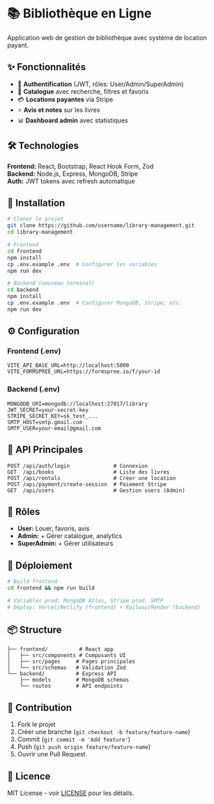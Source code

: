 # 📚 Bibliothèque en Ligne

Application web de gestion de bibliothèque avec système de location payant.

## ✨ Fonctionnalités

- 🔐 **Authentification** (JWT, rôles: User/Admin/SuperAdmin)
- 📖 **Catalogue** avec recherche, filtres et favoris
- 💳 **Locations payantes** via Stripe
- ⭐ **Avis et notes** sur les livres
- 📊 **Dashboard admin** avec statistiques

## 🛠 Technologies

**Frontend:** React, Bootstrap, React Hook Form, Zod  
**Backend:** Node.js, Express, MongoDB, Stripe  
**Auth:** JWT tokens avec refresh automatique

## 🚀 Installation

```bash
# Cloner le projet
git clone https://github.com/username/library-management.git
cd library-management

# Frontend
cd frontend
npm install
cp .env.example .env  # Configurer les variables
npm run dev

# Backend (nouveau terminal)
cd backend
npm install
cp .env.example .env  # Configurer MongoDB, Stripe, etc.
npm run dev
```

## ⚙️ Configuration

### Frontend (.env)
```env
VITE_API_BASE_URL=http://localhost:5000
VITE_FORMSPREE_URL=https://formspree.io/f/your-id
```

### Backend (.env)
```env
MONGODB_URI=mongodb://localhost:27017/library
JWT_SECRET=your-secret-key
STRIPE_SECRET_KEY=sk_test_...
SMTP_HOST=smtp.gmail.com
SMTP_USER=your-email@gmail.com
```

## 📡 API Principales

```
POST /api/auth/login              # Connexion
GET  /api/books                   # Liste des livres
POST /api/rentals                 # Créer une location
POST /api/payment/create-session  # Paiement Stripe
GET  /api/users                   # Gestion users (Admin)
```

## 👤 Rôles

- **User:** Louer, favoris, avis
- **Admin:** + Gérer catalogue, analytics
- **SuperAdmin:** + Gérer utilisateurs

## 🚀 Déploiement

```bash
# Build frontend
cd frontend && npm run build

# Variables prod: MongoDB Atlas, Stripe prod, SMTP
# Deploy: Vercel/Netlify (frontend) + Railway/Render (backend)
```

## 📦 Structure

```
├── frontend/          # React app
│   ├── src/components # Composants UI
│   ├── src/pages     # Pages principales
│   └── src/schemas   # Validation Zod
└── backend/          # Express API
    ├── models        # MongoDB schemas
    └── routes        # API endpoints
```

## 🤝 Contribution

1. Fork le projet
2. Créer une branche (`git checkout -b feature/feature-name`)
3. Commit (`git commit -m 'Add feature'`)
4. Push (`git push origin feature/feature-name`)
5. Ouvrir une Pull Request

## 📄 Licence

MIT License - voir [LICENSE](LICENSE) pour les détails.